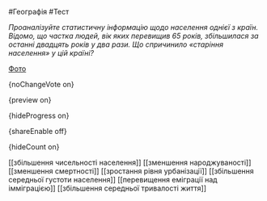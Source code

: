#Географія #Тест

*Проаналізуйте статистичну інформацію щодо населення однієї з країн. Відомо, що частка людей, вік яких перевищив 65 років, збільшилася за останні двадцять років у два рази. Що спричинило «старіння населення» у цій країні?*

[Фото](https://zno.osvita.ua//doc/images/znotest/99/9933/56.jpg)

{noChangeVote on}

{preview on}

{hideProgress on}

{shareEnable off}

{hideCount on}

[[збільшення чисельності населення]]
[[зменшення народжуваності]]
[[зменшення смертності]]
[[зростання рівня урбанізації]]
[[збільшення середньої густоти населення]]
[[перевищення еміграції над імміграцією]]
[[збільшення середньої тривалості життя]]

